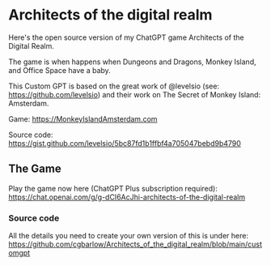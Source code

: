 # Architects of the digital realm
Here's the open source version of my ChatGPT game Architects of the Digital Realm.

The game is when happens when Dungeons and Dragons, Monkey Island, and Office Space have a baby.

This Custom GPT is based on the great work of @levelsio (see: https://github.com/levelsio) and their work on The Secret of Monkey Island: Amsterdam.

Game: https://MonkeyIslandAmsterdam.com

Source code: https://gist.github.com/levelsio/5bc87fd1b1ffbf4a705047bebd9b4790

## The Game
Play the game now here (ChatGPT Plus subscription required):
https://chat.openai.com/g/g-dCI6AcJhi-architects-of-the-digital-realm

### Source code
All the details you need to create your own version of this is under here: 
https://github.com/cgbarlow/Architects_of_the_digital_realm/blob/main/customgpt
